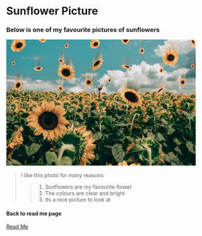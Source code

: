 # Sunflower Picture

### Below is one of my favourite pictures of sunflowers

![Alt text](sunflower1.jpg "Sunflower")

> I like this photo for many reasons
> > 1. Sunflowers are my favourite flower
> > 2. The colours are clear and bright
> > 3. Its a nice picture to look at

#### Back to read me page
[Read Me](http://google.com/)
